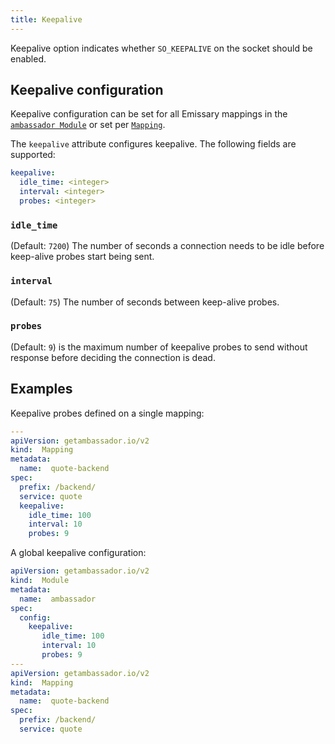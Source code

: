 ```yaml
---
title: Keepalive
---
```


Keepalive option indicates whether `SO_KEEPALIVE` on the socket should be enabled.

## Keepalive configuration

Keepalive configuration can be set for all Emissary mappings in the [`ambassador Module`](../../running/ambassador) or set per [`Mapping`](../mappings).

The `keepalive` attribute configures keepalive. The following fields are supported:

```yaml
keepalive:
  idle_time: <integer>
  interval: <integer>
  probes: <integer>
```

### `idle_time`

(Default: `7200`) The number of seconds a connection needs to be idle before keep-alive probes start being sent.

### `interval`

(Default: `75`) The number of seconds between keep-alive probes.

### `probes`

(Default: `9`) is the maximum number of keepalive probes to send without response before deciding the connection is dead.

## Examples

Keepalive probes defined on a single mapping:

```yaml
---
apiVersion: getambassador.io/v2
kind:  Mapping
metadata:
  name:  quote-backend
spec:
  prefix: /backend/
  service: quote
  keepalive:
    idle_time: 100
    interval: 10
    probes: 9
```

A global keepalive configuration:

```yaml
apiVersion: getambassador.io/v2
kind:  Module
metadata:
  name:  ambassador
spec:
  config:
    keepalive:
       idle_time: 100
       interval: 10
       probes: 9
---
apiVersion: getambassador.io/v2
kind:  Mapping
metadata:
  name:  quote-backend
spec:
  prefix: /backend/
  service: quote
```

